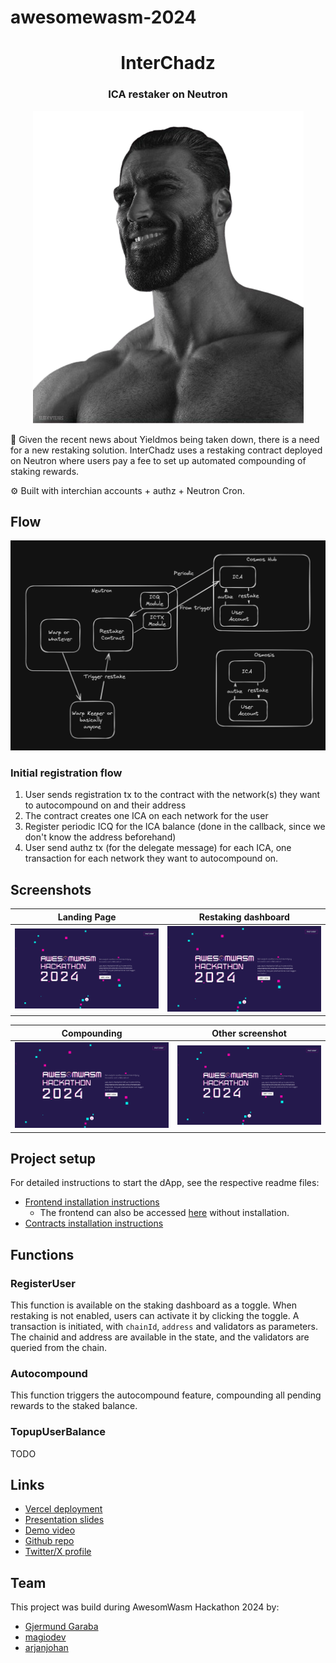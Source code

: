 # awesomewasm-2024

<div align="center">
  <h1 align="center">InterChadz</h1>
  <h3>ICA restaker on Neutron</h3>
  
![logo](logo.png)
</div>

💸 Given the recent news about Yieldmos being taken down, there is a need for a new restaking solution. InterChadz uses a restaking contract deployed on Neutron where users pay a fee to set up automated compounding of staking rewards.

⚙️ Built with interchian accounts + authz + Neutron Cron.

## Flow

![flow](flow.png)

### Initial registration flow

1. User sends registration tx to the contract with the network(s) they want to autocompound on and their address
2. The contract creates one ICA on each network for the user
3. Register periodic ICQ for the ICA balance (done in the callback, since we don't know the address beforehand)
4. User send authz tx (for the delegate message) for each ICA, one transaction for each network they want to autocompound on.

## Screenshots

| Landing Page                               | Restaking dashboard                        |
| ------------------------------------------ | ------------------------------------------ |
| ![Screenshot](screenshots/placeholder.png) | ![Screenshot](screenshots/placeholder.png) |

| Compounding                                | Other screenshot                           |
| ------------------------------------------ | ------------------------------------------ |
| ![Screenshot](screenshots/placeholder.png) | ![Screenshot](screenshots/placeholder.png) |

## Project setup

For detailed instructions to start the dApp, see the respective readme files:

- [Frontend installation instructions](https://github.com/InterChadz/awesomewasm-2024/blob/main/frontend/README-Vue.md)
  - The frontend can also be accessed [here](https://interchadz.vercel.app/) without installation.
- [Contracts installation instructions](https://github.com/InterChadz/awesomewasm-2024/blob/main/cosmwasm/README.md)

## Functions

### RegisterUser

This function is available on the staking dashboard as a toggle. When restaking is not enabled, users can activate it by clicking the toggle. A transaction is initiated, with `chainId`, `address` and validators as parameters. The chainid and address are available in the state, and the validators are queried from the chain.

### Autocompound

This function triggers the autocompound feature, compounding all pending rewards to the staked balance.

### TopupUserBalance

TODO

## Links

- [Vercel deployment](https://interchadz.vercel.app/)
- [Presentation slides]()
- [Demo video]()
- [Github repo](https://github.com/InterChadz/awesomewasm-2024)
- [Twitter/X profile](https://x.com/TheInterChadz)

## Team

This project was build during AwesomWasm Hackathon 2024 by:

- [Gjermund Garaba](https://x.com/GjermundGaraba)
- [magiodev](https://x.com/magiodev)
- [arjanjohan](https://x.com/arjanjohan/)
